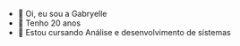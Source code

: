 - 👋 Oi, eu sou a Gabryelle
- 🌱  Tenho 20 anos
- 💞️ Estou cursando Análise e desenvolvimento de sistemas

<!---
Gabryelle-Vi/Gabryelle-Vi is a ✨ special ✨ repository because its `README.md` (this file) appears on your GitHub profile
You can click the Preview link to take a look at your changes.
--->
